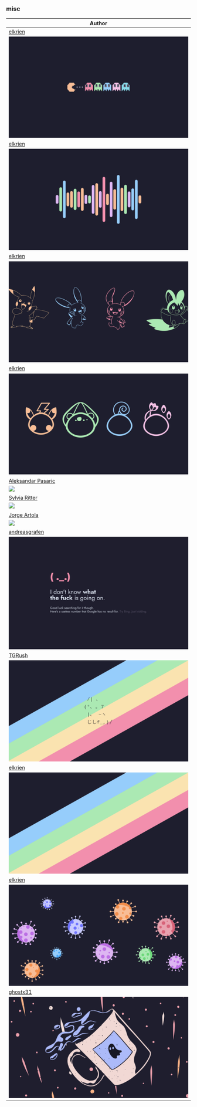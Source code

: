 <h3>misc</h3><table><thead><tr><th>Author</th></tr></thead><tbody><tr><td><a href="https://github.com/elkrien">elkrien</a></td></tr><tr><td><img src="cat_pacman.png"/></td></tr><tr><td><a href="https://github.com/elkrien">elkrien</a></td></tr><tr><td><img src="cat-sound.png"/></td></tr><tr><td><a href="https://github.com/elkrien">elkrien</a></td></tr><tr><td><img src="cat_bunnies.png"/></td></tr><tr><td><a href="https://github.com/elkrien">elkrien</a></td></tr><tr><td><img src="cat_colors.png"/></td></tr><tr><td><a href="https://www.pexels.com/@apasaric/">Aleksandar Pasaric</a></td></tr><tr><td><img src="https://images.pexels.com/photos/2338113/pexels-photo-2338113.jpeg"/></td></tr><tr><td><a href="https://www.deviantart.com/sylviaritter">Sylvia Ritter</a></td></tr><tr><td><img src="https://images-wixmp-ed30a86b8c4ca887773594c2.wixmp.com/f/de96a427-aecc-41f3-8e1b-3a425360d246/dd05pt5-0c786621-edf1-4189-be13-e5a865205e23.png?token=eyJ0eXAiOiJKV1QiLCJhbGciOiJIUzI1NiJ9.eyJzdWIiOiJ1cm46YXBwOjdlMGQxODg5ODIyNjQzNzNhNWYwZDQxNWVhMGQyNmUwIiwiaXNzIjoidXJuOmFwcDo3ZTBkMTg4OTgyMjY0MzczYTVmMGQ0MTVlYTBkMjZlMCIsIm9iaiI6W1t7InBhdGgiOiJcL2ZcL2RlOTZhNDI3LWFlY2MtNDFmMy04ZTFiLTNhNDI1MzYwZDI0NlwvZGQwNXB0NS0wYzc4NjYyMS1lZGYxLTQxODktYmUxMy1lNWE4NjUyMDVlMjMucG5nIn1dXSwiYXVkIjpbInVybjpzZXJ2aWNlOmZpbGUuZG93bmxvYWQiXX0.bjfdaiTKReY4ewl2m2W3LcBAtM9OmZFJC4KYK0TW6S0"/></td></tr><tr><td><a href="https://www.behance.net/jorgeartola">Jorge Artola</a></td></tr><tr><td><img src="https://mir-s3-cdn-cf.behance.net/project_modules/fs/625ae194196117.5e7ca25f91309.jpg"/></td></tr><tr><td><a href="https://github.com/andreasgrafen">andreasgrafen</a></td></tr><tr><td><img src="windows-error.jpg"/></td></tr><tr><td><a href="https://github.com/TGRush">TGRush</a></td></tr><tr><td><img src="rainbow-cat.png"/></td></tr><tr><td><a href="https://github.com/elkrien">elkrien</a></td></tr><tr><td><img src="rainbow.png"/></td></tr><tr><td><a href="https://github.com/elkrien">elkrien</a></td></tr><tr><td><img src="virus.png"/></td></tr><tr><td><a href="https://github.com/ghostx31/">ghostx31</a></td></tr><tr><td><img src="spooky_spill.jpg"/></td></tr></tbody></table>